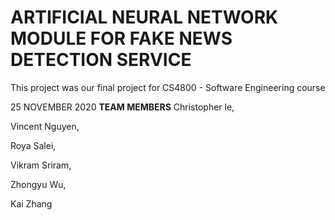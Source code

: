 
# ARTIFICIAL NEURAL NETWORK MODULE FOR FAKE NEWS DETECTION SERVICE
This project was our final project for CS4800 - Software Engineering course


25 NOVEMBER 2020
**TEAM MEMBERS**
Christopher le, 

Vincent Nguyen, 

Roya Salei, 

Vikram Sriram, 

Zhongyu Wu, 

Kai Zhang

